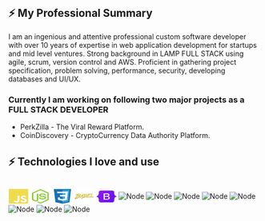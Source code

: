 ## ⚡ My Professional Summary

I am an ingenious and attentive professional custom software developer with over 10 years of expertise in web application development for startups and mid level ventures. Strong background in LAMP FULL STACK using agile, scrum, version control and AWS. Proficient in gathering project specification, problem solving, performance, security, developing databases and UI/UX. 

### Currently I am working on following two major projects as a FULL STACK DEVELOPER

- PerkZilla - The Viral Reward Platform.
- CoinDiscovery - CryptoCurrency Data Authority Platform.

<!--

![PerkZilla - The Viral Reward Platform](https://cdn.perkzilla.com/q:i/r:0/wp:1/w:450/u:https://perkzilla.com/wp-content/uploads/2020/08/pkz_logo_white.svg)
![CoinDiscovery - CryptoCurrency Data Authority Platform](http://coindiscovery-staging.us-east-1.elasticbeanstalk.com/img/fav.png)

-->

## ⚡ Technologies I love and use
  
<div style="display: inline_block"><br>
  <img align="center" alt="js" height="30" width="40" src="https://raw.githubusercontent.com/devicons/devicon/master/icons/javascript/javascript-plain.svg">
  <img align="center" alt="Node" height="30" width="40" src="https://raw.githubusercontent.com/devicons/devicon/master/icons/nodejs/nodejs-original.svg">
  
  <img align="center" alt="Node" height="30" width="40" src="https://raw.githubusercontent.com/devicons/devicon/master/icons/css3/css3-original.svg">
  <img align="center" alt="Node" height="30" width="40" src="https://github.com/devicons/devicon/blob/master/icons/babel/babel-original.svg">
  <img align="center" alt="Node" height="30" width="40" src="https://github.com/devicons/devicon/blob/master/icons/bootstrap/bootstrap-original.svg">
  
  <img align="center" alt="Node" height="30" width="40" src=“https://github.com/devicons/devicon/blob/master/icons/symfony/symfony-original.svg”>
  <img align="center" alt="Node" height="30" width="40" src=“https://github.com/devicons/devicon/blob/master/icons/trello/trello-plain.svg”>
  <img align="center" alt="Node" height="30" width="40" src=“https://github.com/devicons/devicon/blob/master/icons/ubuntu/ubuntu-plain.svg”>
  <img align="center" alt="Node" height="30" width="40" src=“https://github.com/devicons/devicon/blob/master/icons/visualstudio/visualstudio-plain.svg”>
  <img align="center" alt="Node" height="30" width="40" src=“https://github.com/devicons/devicon/blob/master/icons/vscode/vscode-original.svg”>
  <img align="center" alt="Node" height="30" width="40" src=“https://github.com/devicons/devicon/blob/master/icons/webpack/webpack-original.svg”>
  <img align="center" alt="Node" height="30" width="40" src=“https://github.com/devicons/devicon/blob/master/icons/wordpress/wordpress-plain.svg”>
  <img align="center" alt="Node" height="30" width="40" src=“https://github.com/devicons/devicon/blob/master/icons/yii/yii-original.svg”>

  
</div>

<!--
**ankushshandilya/ankushshandilya** is a ✨ _special_ ✨ repository because its `README.md` (this file) appears on your GitHub profile.

Here are some ideas to get you started:

- 🔭 I’m currently working on ...
- 🌱 I’m currently learning ...
- 👯 I’m looking to collaborate on ...
- 🤔 I’m looking for help with ...
- 💬 Ask me about ...
- 📫 How to reach me: ...
- 😄 Pronouns: ...
- ⚡ Fun fact: ...
-->
